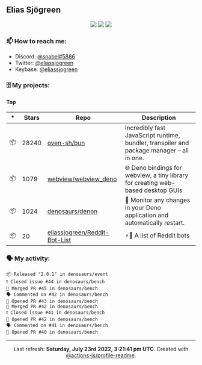 ## Elias Sjögreen

<p align="center">
  <img src="https://img.shields.io/badge/🎂-dec. 2003-success" />
  <img src="https://img.shields.io/badge/🌎-Stockholm-informational" />
  <img src="https://img.shields.io/badge/👦-He/Him-informational" />
</p>

### 📫 How to reach me:

- Discord: [@snabel#5886](https://discord.com/users/267978757799673866)
- Twitter: [@eliassjogreen](https://twitter.com/eliassjogreen)
- Keybase: [@eliassjogreen](https://keybase.io/eliassjogreen)

### 🗄 My projects:

#### Top
|*|Stars|Repo|Description|
|---|---|---|---|
| 📦 | 28240 | [oven-sh/bun](https://github.com/oven-sh/bun) | Incredibly fast JavaScript runtime, bundler, transpiler and package manager – all in one. |
| 📦 | 1079 | [webview/webview_deno](https://github.com/webview/webview_deno) | 🌐 Deno bindings for webview, a tiny library for creating web-based desktop GUIs |
| 📦 | 1024 | [denosaurs/denon](https://github.com/denosaurs/denon) | 👀 Monitor any changes in your Deno application and automatically restart. |
| 📦 | 20 | [eliassjogreen/Reddit-Bot-List](https://github.com/eliassjogreen/Reddit-Bot-List) | ⚡️🤖 A list of Reddit bots |

### 🗣 My activity:

```
📦 Released "2.0.1" in denosaurs/event
❗️ Closed issue #44 in denosaurs/bench
🎉 Merged PR #45 in denosaurs/bench
🗣 Commented on #42 in denosaurs/bench
💪 Opened PR #43 in denosaurs/bench
🎉 Merged PR #42 in denosaurs/bench
❗️ Closed issue #41 in denosaurs/bench
💪 Opened PR #42 in denosaurs/bench
🗣 Commented on #41 in denosaurs/bench
💪 Opened PR #40 in denosaurs/bench
```

------------
<p align="center">Last refresh: <b>Saturday, July 23rd 2022, 3:21:41 pm UTC</b>. Created with <a href=https://github.com/marketplace/actions/profile-readme>@actions-js/profile-readme</a>.</p>

